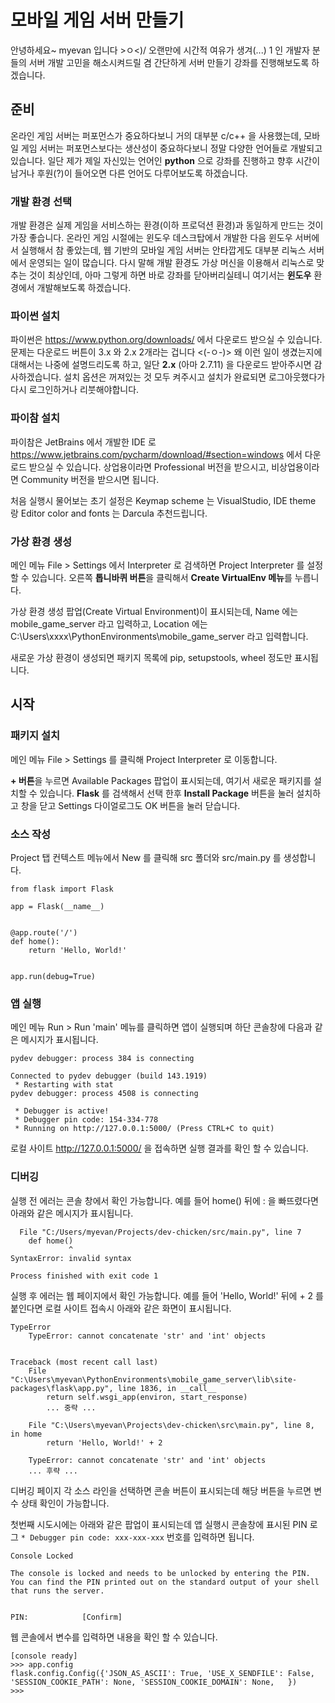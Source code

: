 # 모바일 게임 서버 만들기

안녕하세요~ myevan 입니다 >ㅇ<)/ 오랜만에 시간적 여유가 생겨(...) 1 인 개발자 분들의 서버 개발 고민을 해소시켜드릴 겸 간단하게 서버 만들기 강좌를 진행해보도록 하겠습니다.


## 준비

온라인 게임 서버는 퍼포먼스가 중요하다보니 거의 대부분 c/c++ 을 사용했는데, 모바일 게임 서버는 퍼포먼스보다는 생산성이 중요하다보니 정말 다양한 언어들로 개발되고 있습니다. 일단 제가 제일 자신있는 언어인 **python** 으로 강좌를 진행하고 향후 시간이 남거나 후원(?)이 들어오면 다른 언어도 다루어보도록 하겠습니다. 

### 개발 환경 선택

개발 환경은 실제 게임을 서비스하는 환경(이하 프로덕션 환경)과 동일하게 만드는 것이 가장 좋습니다. 온라인 게임 시절에는 윈도우 데스크탑에서 개발한 다음 윈도우 서버에서 실행해서 참 좋았는데, 웹 기반의 모바일 게임 서버는 안타깝게도 대부분 리눅스 서버에서 운영되는 일이 많습니다. 다시 말해 개발 환경도 가상 머신을 이용해서 리눅스로 맞추는 것이 최상인데, 아마 그렇게 하면 바로 강좌를 닫아버리실테니 여기서는 **윈도우** 환경에서 개발해보도록 하겠습니다.

### 파이썬 설치

파이썬은 <https://www.python.org/downloads/> 에서 다운로드 받으실 수 있습니다. 문제는 다운로드 버튼이 3.x 와 2.x 2개라는 겁니다 <(-ㅇ-)> 왜 이런 일이 생겼는지에 대해서는 나중에 설명드리도록 하고, 일단 **2.x** (아마 2.7.11) 을 다운로드 받아주시면 감사하겠습니다. 설치 옵션은 꺼져있는 것 모두 켜주시고 설치가 완료되면 로그아웃했다가 다시 로그인하거나 리붓해야합니다. 

### 파이참 설치

파이참은 JetBrains 에서 개발한 IDE 로 <https://www.jetbrains.com/pycharm/download/#section=windows> 에서 다운로드 받으실 수 있습니다. 상업용이라면 Professional 버전을 받으시고, 비상업용이라면 Community 버전을 받으시면 됩니다. 

처음 실행시 물어보는 초기 설정은 Keymap scheme 는 VisualStudio, IDE theme 랑 Editor color and fonts 는 Darcula 추천드립니다.

### 가상 환경 생성

메인 메뉴 File > Settings 에서 Interpreter 로 검색하면 Project Interpreter 를 설정할 수 있습니다. 오른쪽 **톱니바퀴 버튼**을 클릭해서 **Create VirtualEnv 메뉴**를 누릅니다. 

가상 환경 생성 팝업(Create Virtual Environment)이 표시되는데, Name 에는 mobile_game_server 라고 입력하고, Location 에는 C:\Users\xxxx\PythonEnvironments\mobile_game_server 라고 입력합니다.

새로운 가상 환경이 생성되면 패키지 목록에 pip, setupstools, wheel 정도만 표시됩니다. 


##  시작

### 패키지 설치

메인 메뉴 File > Settings 를 클릭해 Project Interpreter 로 이동합니다.

**+ 버튼**을 누르면 Available Packages 팝업이 표시되는데, 여기서 새로운 패키지를 설치할 수 있습니다.  **Flask** 를 검색해서 선택 한후 **Install Package** 버튼을 눌러 설치하고 창을 닫고 Settings 다이얼로그도 OK 버튼을 눌러 닫습니다.


### 소스 작성

Project 탭 컨텍스트 메뉴에서 New 를 클릭해 src 폴더와 src/main.py 를 생성합니다.

    from flask import Flask

    app = Flask(__name__)


    @app.route('/')
    def home():
        return 'Hello, World!'


    app.run(debug=True)
    
    
### 앱 실행

메인 메뉴 Run > Run 'main' 메뉴를 클릭하면 앱이 실행되며 하단 콘솔창에 다음과 같은 메시지가 표시됩니다.

    pydev debugger: process 384 is connecting

    Connected to pydev debugger (build 143.1919)
     * Restarting with stat
    pydev debugger: process 4508 is connecting

     * Debugger is active!
     * Debugger pin code: 154-334-778
     * Running on http://127.0.0.1:5000/ (Press CTRL+C to quit)

로컬 사이트 <http://127.0.0.1:5000/> 을 접속하면 실행 결과를 확인 할 수 있습니다.


### 디버깅

실행 전 에러는 콘솔 창에서 확인 가능합니다. 예를 들어 home() 뒤에 : 을 빠뜨렸다면 아래와 같은 메시지가 표시됩니다.

      File "C:/Users/myevan/Projects/dev-chicken/src/main.py", line 7
        def home()
                 ^
    SyntaxError: invalid syntax

    Process finished with exit code 1
    
실행 후 에러는 웹 페이지에서 확인 가능합니다. 예를 들어 'Hello, World!' 뒤에 + 2 를 붙인다면 로컬 사이트 접속시 아래와 같은 화면이 표시됩니다.

    TypeError
        TypeError: cannot concatenate 'str' and 'int' objects


    Traceback (most recent call last)
        File "C:\Users\myevan\PythonEnvironments\mobile_game_server\lib\site-packages\flask\app.py", line 1836, in __call__
            return self.wsgi_app(environ, start_response)
            ... 중략 ...

        File "C:\Users\myevan\Projects\dev-chicken\src\main.py", line 8, in home
            return 'Hello, World!' + 2

        TypeError: cannot concatenate 'str' and 'int' objects
        ... 후략 ...
        
디버깅 페이지 각 소스 라인을 선택하면 콘솔 버튼이 표시되는데 해당 버튼을 누르면 변수 상태 확인이 가능합니다.     

첫번째 시도시에는 아래와 같은 팝업이 표시되는데 앱 실행시 콘솔창에 표시된 PIN 로그 `* Debugger pin code: xxx-xxx-xxx` 번호를 입력하면 됩니다.


    Console Locked

    The console is locked and needs to be unlocked by entering the PIN. You can find the PIN printed out on the standard output of your shell that runs the server. 


    PIN:            [Confirm]

웹 콘솔에서 변수를 입력하면 내용을 확인 할 수 있습니다.

    [console ready]    
    >>> app.config
    flask.config.Config({'JSON_AS_ASCII': True, 'USE_X_SENDFILE': False, 'SESSION_COOKIE_PATH': None, 'SESSION_COOKIE_DOMAIN': None,   })
    >>> 
    
    
